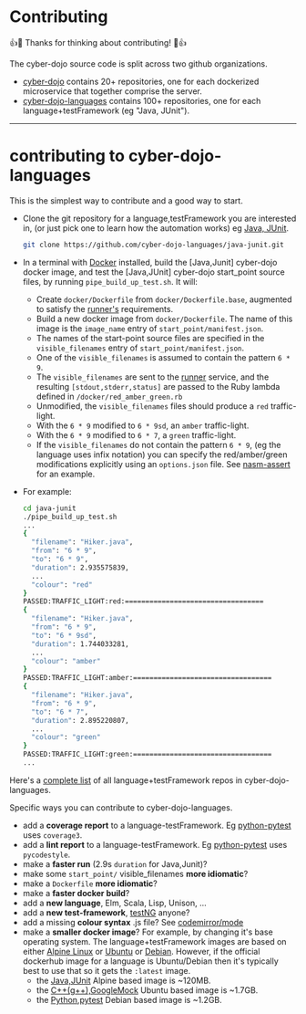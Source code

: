 
# Contributing

:+1::tada: Thanks for thinking about contributing! :tada::+1:

The cyber-dojo source code is split across two github organizations.
- [cyber-dojo](https://github.com/cyber-dojo) contains 20+ repositories, one for
each dockerized microservice that together comprise the server.
- [cyber-dojo-languages](https://github.com/cyber-dojo-languages) contains 100+
repositories, one for each language+testFramework (eg "Java, JUnit").

- - - -
# contributing to cyber-dojo-languages

This is the simplest way to contribute and a good way to start.
- Clone the git repository for a language,testFramework you are interested in,
  (or just pick one to learn how the automation works) eg
[Java, JUnit](https://github.com/cyber-dojo-languages/java-junit).
  ```bash
  git clone https://github.com/cyber-dojo-languages/java-junit.git
  ```
- In a terminal with [Docker](https://docs.docker.com/install/) installed, build
  the [Java,Junit] cyber-dojo docker image,
  and test the [Java,JUnit] cyber-dojo start_point source files, by
  running `pipe_build_up_test.sh`. It will:
  - Create `docker/Dockerfile` from `docker/Dockerfile.base`, augmented to
    satisfy the [runner's](https://github.com/cyber-dojo/runner) requirements.
  - Build a new docker image from `docker/Dockerfile`. The name of this
    image is the `image_name` entry of `start_point/manifest.json`.
  - The names of the start-point source files are specified in
    the `visible_filenames` entry of `start_point/manifest.json`.
  - One of the `visible_filenames` is assumed to contain the pattern `6 * 9`.
  - The `visible_filenames` are sent to the
    [runner](https://github.com/cyber-dojo/runner) service, and the resulting `[stdout,stderr,status]` are passed to the Ruby lambda defined
    in `/docker/red_amber_green.rb`
  - Unmodified, the `visible_filenames` files should produce a `red` traffic-light.
  - With the `6 * 9` modified to `6 * 9sd`, an `amber` traffic-light.
  - With the `6 * 9` modified to `6 * 7`, a `green` traffic-light.
  - If the `visible_filenames` do not contain the pattern `6 * 9`,
    (eg the language uses infix notation) you can specify the red/amber/green
    modifications explicitly using an `options.json` file. See
    [nasm-assert](https://github.com/cyber-dojo-languages/nasm-assert/blob/master/start_point/options.json) for an example.

- For example:    
  ```bash
  cd java-junit
  ./pipe_build_up_test.sh
  ...
  {
    "filename": "Hiker.java",
    "from": "6 * 9",
    "to": "6 * 9",
    "duration": 2.935575839,
    ...
    "colour": "red"
  }
  PASSED:TRAFFIC_LIGHT:red:==================================
  {
    "filename": "Hiker.java",
    "from": "6 * 9",
    "to": "6 * 9sd",
    "duration": 1.744033281,
    ...
    "colour": "amber"    
  }
  PASSED:TRAFFIC_LIGHT:amber:==================================
  {
    "filename": "Hiker.java",
    "from": "6 * 9",
    "to": "6 * 7",
    "duration": 2.895220807,
    ...
    "colour": "green"    
  }
  PASSED:TRAFFIC_LIGHT:green:==================================
  ...
  ```


Here's a [complete list](https://github.com/cyber-dojo/languages-start-points/blob/master/start-points/all)
of all language+testFramework repos in cyber-dojo-languages.

Specific ways you can contribute to cyber-dojo-languages.

- add a **coverage report** to a language-testFramework.
  Eg [python-pytest](https://github.com/cyber-dojo-languages/python-pytest/blob/master/start_point/cyber-dojo.sh) uses `coverage3`.
- add a **lint report** to a language-testFramework.
  Eg [python-pytest](https://github.com/cyber-dojo-languages/python-pytest/blob/master/start_point/cyber-dojo.sh) uses `pycodestyle`.
- make a **faster run** (2.9s `duration` for Java,Junit)?
- make some `start_point/` visible_filenames **more idiomatic**?
- make a `Dockerfile` **more idiomatic**?
- make a **faster docker build**?
- add a **new language**, Elm, Scala, Lisp, Unison, ...
- add a **new test-framework**, [testNG](https://testng.org/doc/index.html) anyone?
- add a missing **colour syntax** .js file? See [codemirror/mode](https://github.com/cyber-dojo/web/tree/master/app/assets/javascripts/codemirror/mode)
- make a **smaller docker image**?
For example, by changing it's base operating system.
The language+testFramework images are based on either
[Alpine Linux](https://alpinelinux.org/) or
[Ubuntu](https://www.ubuntu.com/) or
[Debian](https://www.debian.org/).
However, if the official dockerhub image for a language is Ubuntu/Debian
then it's typically best to use that so it gets the `:latest` image.
  - the [Java,JUnit](https://github.com/cyber-dojo-languages/java-junit) Alpine based image is ~120MB.
  - the [C++(g++),GoogleMock](https://github.com/cyber-dojo-languages/gplusplus-googlemock) Ubuntu based image is ~1.7GB.
  - the [Python,pytest](https://github.com/cyber-dojo-languages/python-pytest) Debian based image is ~1.2GB.
